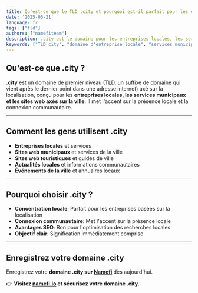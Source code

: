 ```yaml
---
title: Qu'est-ce que le TLD .city et pourquoi est-il parfait pour les entreprises locales ?
date: '2025-06-21'
language: fr
tags: ["tld"]
authors: ["namefiteam"]
description: .city est le domaine pour les entreprises locales, les services municipaux et les sites web axés sur la ville. Idéal pour établir une présence locale.
keywords: ["TLD city", "domaine d'entreprise locale", "services municipaux", "sites web de ville", "présence locale"]
---
```


## **Qu'est-ce que .city ?**

**.city** est un domaine de premier niveau (TLD, un suffixe de domaine qui vient après le dernier point dans une adresse internet) axé sur la localisation, conçu pour les **entreprises locales, les services municipaux et les sites web axés sur la ville**. Il met l'accent sur la présence locale et la connexion communautaire.

---

## **Comment les gens utilisent .city**

* **Entreprises locales** et services
* **Sites web municipaux** et services de la ville
* **Sites web touristiques** et guides de ville
* **Actualités locales** et informations communautaires
* **Événements de la ville** et annuaires locaux

---

## **Pourquoi choisir .city ?**

* **Concentration locale**: Parfait pour les entreprises basées sur la localisation
* **Connexion communautaire**: Met l'accent sur la présence locale
* **Avantages SEO**: Bon pour l'optimisation des recherches locales
* **Objectif clair**: Signification immédiatement comprise

---

## **Enregistrez votre domaine .city**

Enregistrez votre **domaine .city sur [Namefi](https://namefi.io)** dès aujourd'hui.

👉 **Visitez [namefi.io](https://namefi.io) et sécurisez votre domaine .city.**